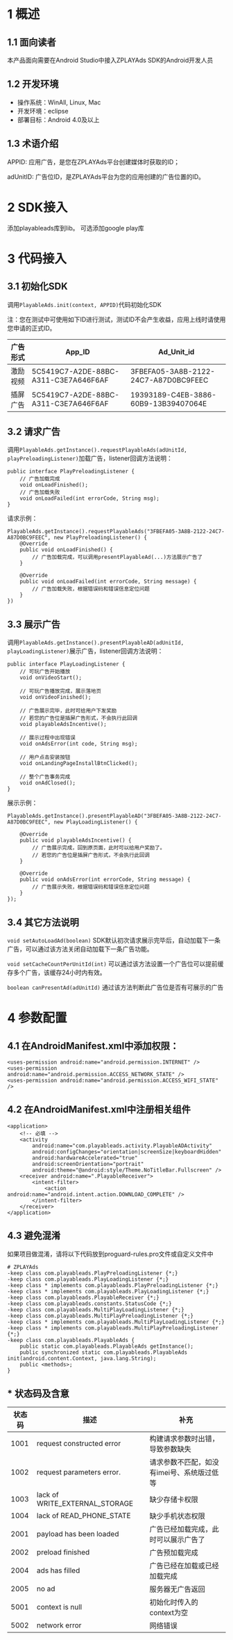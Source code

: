 # 1 概述

## 1.1 面向读者
本产品面向需要在Android Studio中接入ZPLAYAds SDK的Android开发人员

## 1.2 开发环境
- 操作系统：WinAll, Linux, Mac
- 开发环境：eclipse
- 部署目标：Android 4.0及以上

## 1.3 术语介绍
APPID: 应用广告，是您在ZPLAYAds平台创建媒体时获取的ID；

adUnitID: 广告位ID，是ZPLAYAds平台为您的应用创建的广告位置的ID。

# 2 SDK接入
添加playableads库到lib。
可选添加google play库

# 3 代码接入
## 3.1 初始化SDK
调用```PlayableAds.init(context, APPID)```代码初始化SDK

注：您在测试中可使用如下ID进行测试，测试ID不会产生收益，应用上线时请使用您申请的正式ID。

|广告形式|  App_ID  |  Ad_Unit_id|
|--------|----------|------------|
|激励视频|5C5419C7-A2DE-88BC-A311-C3E7A646F6AF|3FBEFA05-3A8B-2122-24C7-A87D0BC9FEEC|
|插屏广告|5C5419C7-A2DE-88BC-A311-C3E7A646F6AF|19393189-C4EB-3886-60B9-13B39407064E|

## 3.2 请求广告
调用```PlayableAds.getInstance().requestPlayableAds(adUnitId, playPreloadingListener)```加载广告，listener回调方法说明：
```
public interface PlayPreloadingListener {
    // 广告加载完成
    void onLoadFinished();
    // 广告加载失败
    void onLoadFailed(int errorCode, String msg);
}
```

请求示例：
```
PlayableAds.getInstance().requestPlayableAds("3FBEFA05-3A8B-2122-24C7-A87D0BC9FEEC", new PlayPreloadingListener() {
    @Override
    public void onLoadFinished() {
        // 广告加载完成，可以调用presentPlayableAd(...)方法展示广告了
    }

    @Override
    public void onLoadFailed(int errorCode, String message) {
        // 广告加载失败，根据错误码和错误信息定位问题
    }
})
```

## 3.3 展示广告
调用```PlayableAds.getInstance().presentPlayableAD(adUnitId, playLoadingListener)```展示广告，listener回调方法说明：
```
public interface PlayLoadingListener {
    // 可玩广告开始播放
    void onVideoStart();

    // 可玩广告播放完成，展示落地页
    void onVideoFinished();

    // 广告展示完毕，此时可给用户下发奖励
    // 若您的广告位是插屏广告形式，不会执行此回调
    void playableAdsIncentive();

    // 展示过程中出现错误
    void onAdsError(int code, String msg);

    // 用户点击安装按钮
    void onLandingPageInstallBtnClicked();

    // 整个广告事务完成
    void onAdClosed();
}
```
展示示例：
```
PlayableAds.getInstance().presentPlayableAD("3FBEFA05-3A8B-2122-24C7-A87D0BC9FEEC", new PlayLoadingListener() {

    @Override
    public void playableAdsIncentive() {
        // 广告展示完成，回到原页面，此时可以给用户奖励了。
        // 若您的广告位是插屏广告形式，不会执行此回调
    }

    @Override
    public void onAdsError(int errorCode, String message) {
        // 广告展示失败，根据错误码和错误信息定位问题
    }
});
```

## 3.4 其它方法说明

```void setAutoLoadAd(boolean)``` SDK默认初次请求展示完毕后，自动加载下一条广告，可以通过该方法关闭自动加载下一条广告功能。

```void setCacheCountPerUnitId(int)``` 可以通过该方法设置一个广告位可以提前缓存多个广告，该缓存24小时内有效。

```boolean canPresentAd(adUnitId)``` 通过该方法判断此广告位是否有可展示的广告

# 4 参数配置
## 4.1 在AndroidManifest.xml中添加权限：
```
<uses-permission android:name="android.permission.INTERNET" />
<uses-permission android:name="android.permission.ACCESS_NETWORK_STATE" />
<uses-permission android:name="android.permission.ACCESS_WIFI_STATE" />
```

## 4.2 在AndroidManifest.xml中注册相关组件
```
<application>
    <!-- 必填 -->
    <activity
        android:name="com.playableads.activity.PlayableADActivity"
        android:configChanges="orientation|screenSize|keyboardHidden"
        android:hardwareAccelerated="true"
        android:screenOrientation="portrait"
        android:theme="@android:style/Theme.NoTitleBar.Fullscreen" />
    <receiver android:name=".PlayableReceiver">
        <intent-filter>
            <action android:name="android.intent.action.DOWNLOAD_COMPLETE" />
        </intent-filter>
    </receiver>
</application>
```

## 4.3 避免混淆
如果项目做混淆，请将以下代码放到proguard-rules.pro文件或自定义文件中
```
# ZPLAYAds
-keep class com.playableads.PlayPreloadingListener {*;}
-keep class com.playableads.PlayLoadingListener {*;}
-keep class * implements com.playableads.PlayPreloadingListener {*;}
-keep class * implements com.playableads.PlayLoadingListener {*;}
-keep class com.playableads.PlayableReceiver {*;}
-keep class com.playableads.constants.StatusCode {*;}
-keep class com.playableads.MultiPlayLoadingListener {*;}
-keep class com.playableads.MultiPlayPreloadingListener {*;}
-keep class * implements com.playableads.MultiPlayLoadingListener {*;}
-keep class * implements com.playableads.MultiPlayPreloadingListener {*;}
-keep class com.playableads.PlayableAds {
    public static com.playableads.PlayableAds getInstance();
    public synchronized static com.playableads.PlayableAds init(android.content.Context, java.lang.String);
    public <methods>;
}
```

## * 状态码及含意

|状态码|描述|补充|
|-----|----|---|
|1001|request constructed error|构建请求参数时出错，导致参数缺失|
|1002|request parameters error.|请求参数不匹配，如没有imei号、系统版过低等|
|1003|lack of WRITE_EXTERNAL_STORAGE|缺少存储卡权限|
|1004|lack of READ_PHONE_STATE|缺少手机状态权限|
|2001|payload has been loaded|广告已经加载完成，此时可以展示广告了|
|2002|preload finished|广告预加载完成|
|2004|ads has filled|广告已经在加载或已经加载完成|
|2005|no ad|服务器无广告返回|
|5001|context is null|初始化时传入的context为空|
|5002|network error|网络错误|
